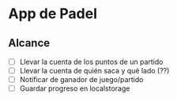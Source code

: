 # App de Padel

## Alcance

- [ ] Llevar la cuenta de los puntos de un partido
- [ ] Llevar la cuenta de quién saca y qué lado (??)
- [ ] Notificar de ganador de juego/partido
- [ ] Guardar progreso en localstorage
